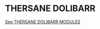 # THERSANE DOLIBARR

[See THERSANE DOLIBARR MODULES](https://www.thersane.fr/content/58-nos-modules-dolibarr)

